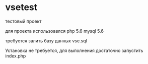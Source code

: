 # vsetest
тестовый проект

для проекта использоавлся php 5.6 mysql 5.6

требуется залить базу данных vse.sql

Установка не требуется, для выполнения достаточно запустить index.php 
